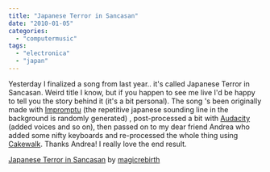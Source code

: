```yaml
---
title: "Japanese Terror in Sancasan"
date: "2010-01-05"
categories: 
  - "computermusic"
tags: 
  - "electronica"
  - "japan"
---
```


Yesterday I finalized a song from last year.. it's called Japanese Terror in Sancasan. Weird title I know, but if you happen to see me live I'd be happy to tell you the story behind it (it's a bit personal). The song 's been originally made with [Impromptu](http://impromptu.moso.com.au/) (the repetitive japanese sounding line in the background is randomly generated) , post-processed a bit with [Audacity](http://audacity.sourceforge.net/) (added voices and so on), then passed on to my dear friend Andrea who added some nifty keyboards and re-processed the whole thing using [Cakewalk](http://www.cakewalk.com/Mac/). Thanks Andrea! I really love the end result.

   [Japanese Terror in Sancasan](http://soundcloud.com/magicrebirth/japanese-terror-in-sancasan) by [magicrebirth](http://soundcloud.com/magicrebirth)
